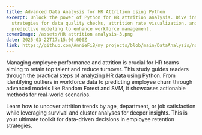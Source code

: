 ```yaml
---
title: Advanced Data Analysis for HR Attrition Using Python
excerpt: Unlock the power of Python for HR attrition analysis. Dive into
  strategies for data quality checks, attrition rate visualization, and
  predictive modeling to enhance workforce management.
coverImage: /assets/HR attrition analysis-3.png
date: 2025-03-22T17:15:00.000Z
link: https://github.com/AnnieFiB/my_projects/blob/main/DataAnalysis/notebooks/HR%20Attrition%20Analysis.ipynb
---
```

Managing employee performance and attrition is crucial for HR teams aiming to retain top talent and reduce turnover. This study guides readers through the practical steps of analyzing HR data using Python. From identifying outliers in workforce data to predicting employee churn through advanced models like Random Forest and SVM, it showcases actionable methods for real-world scenarios.

Learn how to uncover attrition trends by age, department, or job satisfaction while leveraging survival and cluster analyses for deeper insights. This is your ultimate toolkit for data-driven decisions in employee retention strategies.
